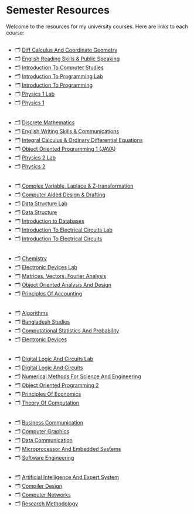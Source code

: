 # Semester Resources 
  
Welcome to the resources for my university courses. Here are links to each course:
 
##
- 🗂️ [Diff Calculus And Coordinate Geometry](https://github.com/encodeshohan/Semester-Resources/tree/main/Semester_1_Spring_2021-2022/DIFF%20CALCULUS%20AND%20COORDINATE%20GEOMETRY)
- 🗂️ [English Reading Skills & Public Speaking](https://github.com/encodeshohan/Semester-Resources/tree/main/Semester_1_Spring_2021-2022/ENGLISH%20READING%20SKILLS%20%26%20PUBLIC%20SPEAKING)
- 🗂️ [Introduction To Computer Studies](https://github.com/encodeshohan/Semester-Resources/tree/main/Semester_1_Spring_2021-2022/INTRODUCTION%20TO%20COMPUTER%20STUDIES)
- 🗂️ [Introduction To Programming Lab](https://github.com/encodeshohan/Semester-Resources/tree/main/Semester_1_Spring_2021-2022/INTRODUCTION%20TO%20PROGRAMMING%20LAB)
- 🗂️ [Introduction To Programming](https://github.com/encodeshohan/Semester-Resources/tree/main/Semester_1_Spring_2021-2022/INTRODUCTION%20TO%20PROGRAMMING)
- 🗂️ [Physics 1 Lab](https://github.com/encodeshohan/Semester-Resources/tree/main/Semester_1_Spring_2021-2022/PHYSICS%201%20LAB)
- 🗂️ [Physics 1](https://github.com/encodeshohan/Semester-Resources/tree/main/Semester_1_Spring_2021-2022/PHYSICS%201)

## 
- 🗂️ [Discrete Mathematics](https://github.com/encodeshohan/Semester-Resources/tree/main/Semester_2_Summer_2021-2022/DISCRETE%20MATHEMATICS)
- 🗂️ [English Writing Skills & Communications](https://github.com/encodeshohan/Semester-Resources/tree/main/Semester_2_Summer_2021-2022/ENGLISH%20WRITING%20SKILLS%20%26%20COMMUNICATIONS)
- 🗂️ [Integral Calculus & Ordinary Differential Equations](https://github.com/encodeshohan/Semester-Resources/tree/main/Semester_2_Summer_2021-2022/INTEGRAL%20CALCULUS%20%26%20ORD.%20DIFF%20EQUATION)
- 🗂️ [Object Oriented Programming 1 (JAVA)](https://github.com/encodeshohan/Semester-Resources/tree/main/Semester_2_Summer_2021-2022/OBJECT%20ORIENTED%20PROGRAMMING%201%20(JAVA))
- 🗂️ [Physics 2 Lab](https://github.com/encodeshohan/Semester-Resources/tree/main/Semester_2_Summer_2021-2022/PHYSICS%202%20LAB)
- 🗂️ [Physics 2](https://github.com/encodeshohan/Semester-Resources/tree/main/Semester_2_Summer_2021-2022/PHYSICS%202)

## 
- 🗂️ [Complex Variable, Laplace & Z-transformation](https://github.com/encodeshohan/Semester-Resources/tree/main/Semester_3_Fall_2022-2023/COMPLEX%20VARIABLE%2CLAPLACE%20%26%20Z-TRANSFORMATION)
- 🗂️ [Computer Aided Design & Drafting](https://github.com/encodeshohan/Semester-Resources/tree/main/Semester_3_Fall_2022-2023/COMPUTER%20AIDED%20DESIGN%20%26%20DRAFTING)
- 🗂️ [Data Structure Lab](https://github.com/encodeshohan/Semester-Resources/tree/main/Semester_3_Fall_2022-2023/DATA%20STRUCTURE%20LAB)
- 🗂️ [Data Structure](https://github.com/encodeshohan/Semester-Resources/tree/main/Semester_3_Fall_2022-2023/DATA%20STRUCTURE)
- 🗂️ [Introduction to Databases](https://github.com/encodeshohan/Semester-Resources/tree/main/Semester_3_Fall_2022-2023/INTRODUCTION%20TO%20DATABASE)
- 🗂️ [Introduction To Electrical Circuits Lab](https://github.com/encodeshohan/Semester-Resources/tree/main/Semester_3_Fall_2022-2023/INTRODUCTION%20TO%20ELECTRICAL%20CIRCUITS%20LAB)
- 🗂️ [Introduction To Electrical Circuits](https://github.com/encodeshohan/Semester-Resources/tree/main/Semester_3_Fall_2022-2023/INTRODUCTION%20TO%20ELECTRICAL%20CIRCUITS%20%5BH%5D)

## 
- 🗂️ [Chemistry](https://github.com/encodeshohan/Semester-Resources/tree/main/Semester_4_Spring_2022-2023/CHEMISTRY)
- 🗂️ [Electronic Devices Lab](https://github.com/encodeshohan/Semester-Resources/tree/main/Semester_4_Spring_2022-2023/ELECTRONIC%20DEVICES%20LAB)
- 🗂️ [Matrices, Vectors, Fourier Analysis](https://github.com/encodeshohan/Semester-Resources/tree/main/Semester_4_Spring_2022-2023/MATRICES%2C%20VECTORS%2C%20FOURIER%20ANALYSIS)
- 🗂️ [Object Oriented Analysis And Design](https://github.com/encodeshohan/Semester-Resources/tree/main/Semester_4_Spring_2022-2023/OBJECT%20ORIENTED%20ANALYSIS%20AND%20DESIGN)
- 🗂️ [Principles Of Accounting](https://github.com/encodeshohan/Semester-Resources/tree/main/Semester_4_Spring_2022-2023/PRINCIPLES%20OF%20ACCOUNTING)

## 
- 🗂️ [Algorithms](https://github.com/encodeshohan/Semester-Resources/tree/main/Semester_5_Summer_2022-2023/ALGORITHMS)
- 🗂️ [Bangladesh Studies](https://github.com/encodeshohan/Semester-Resources/tree/main/Semester_5_Summer_2022-2023/BANGLADESH%20STUDIES%20%5BFST%5D)
- 🗂️ [Computational Statistics And Probability](https://github.com/encodeshohan/Semester-Resources/tree/main/Semester_5_Summer_2022-2023/COMPUTATIONAL%20STATISTICS%20AND%20PROBABILITY)
- 🗂️ [Electronic Devices](https://github.com/encodeshohan/Semester-Resources/tree/main/Semester_5_Summer_2022-2023/ELECTRONIC%20DEVICES)

## 
- 🗂️ [Digital Logic And Circuits Lab](https://github.com/encodeshohan/Semester-Resources/tree/main/Semester_6_Fall_2023-2024/DIGITAL%20LOGIC%20AND%20CIRCUITS%20LAB)
- 🗂️ [Digital Logic And Circuits](https://github.com/encodeshohan/Semester-Resources/tree/main/Semester_6_Fall_2023-2024/DIGITAL%20LOGIC%20AND%20CIRCUITS)
- 🗂️ [Numerical Methods For Science And Engineering](https://github.com/encodeshohan/Semester-Resources/tree/main/Semester_6_Fall_2023-2024/NUMERICAL%20METHODS%20FOR%20SCIENCE%20AND%20ENGINEERING)
- 🗂️ [Object Oriented Programming 2](https://github.com/encodeshohan/Semester-Resources/tree/main/Semester_6_Fall_2023-2024/OBJECT%20ORIENTED%20PROGRAMMING%202)
- 🗂️ [Principles Of Economics](https://github.com/encodeshohan/Semester-Resources/tree/main/Semester_6_Fall_2023-2024/PRINCIPLES%20OF%20ECONOMICS%20(FST))
- 🗂️ [Theory Of Computation](https://github.com/encodeshohan/Semester-Resources/tree/main/Semester_6_Fall_2023-2024/THEORY%20OF%20COMPUTATION)

##
- 🗂️ [Business Communication](https://github.com/encodeshohan/Semester-Resources/tree/main/Semester_7_Spring_2023-2024/BUSINESS%20COMMUNICATION%20%5BFST-FE%5D)
- 🗂️ [Computer Graphics](https://github.com/encodeshohan/Semester-Resources/tree/main/Semester_7_Spring_2023-2024/COMPUTER%20GRAPHICS)
- 🗂️ [Data Communication](https://github.com/encodeshohan/Semester-Resources/tree/main/Semester_7_Spring_2023-2024/DATA%20COMMUNICATION)
- 🗂️ [Microprocessor And Embedded Systems](https://github.com/encodeshohan/Semester-Resources/tree/main/Semester_7_Spring_2023-2024/MICROPROCESSOR%20AND%20EMBEDDED%20SYSTEMS)
- 🗂️ [Software Engineering](https://github.com/encodeshohan/Semester-Resources/tree/main/Semester_7_Spring_2023-2024/SOFTWARE%20ENGINEERING)

##
- 🗂️ [Artificial Intelligence And Expert System](https://github.com/encodeshohan/Semester-Resources/tree/main/Semester_8_Summer_2023-2024/ARTIFICIAL%20INTELLIGENCE%20AND%20EXPERT%20SYSTEM)
- 🗂️ [Compiler Design](https://github.com/encodeshohan/Semester-Resources/tree/main/Semester_8_Summer_2023-2024/COMPILER%20DESIGN)
- 🗂️ [Computer Networks](https://github.com/encodeshohan/Semester-Resources/tree/main/Semester_8_Summer_2023-2024/COMPUTER%20NETWORKS)
- 🗂️ [Research Methodology](https://github.com/encodeshohan/Semester-Resources/tree/main/Semester_8_Summer_2023-2024/RESEARCH%20METHODOLOGY)
